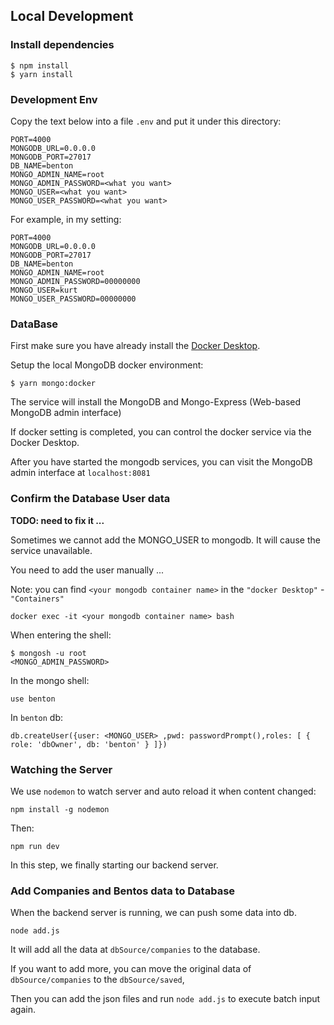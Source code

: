 ## Local Development

### Install dependencies

```
$ npm install
$ yarn install
```

### Development Env
Copy the text below into a file `.env` and put it under this directory:

```
PORT=4000
MONGODB_URL=0.0.0.0
MONGODB_PORT=27017
DB_NAME=benton
MONGO_ADMIN_NAME=root
MONGO_ADMIN_PASSWORD=<what you want>
MONGO_USER=<what you want>
MONGO_USER_PASSWORD=<what you want>
```
For example, in my setting:
```
PORT=4000
MONGODB_URL=0.0.0.0
MONGODB_PORT=27017
DB_NAME=benton
MONGO_ADMIN_NAME=root
MONGO_ADMIN_PASSWORD=00000000
MONGO_USER=kurt
MONGO_USER_PASSWORD=00000000
```

### DataBase

First make sure you have already install the [Docker Desktop](https://www.docker.com/products/docker-desktop).

Setup the local MongoDB docker environment:

```
$ yarn mongo:docker
```

The service will install the MongoDB and Mongo-Express (Web-based MongoDB admin interface)

If docker setting is completed, you can control the docker service via the Docker Desktop.

After you have started the mongodb services, you can visit the MongoDB admin interface at `localhost:8081`

### Confirm the Database User data

**TODO: need to fix it ...**

Sometimes we cannot add the MONGO_USER to mongodb. It will cause the service unavailable.

You need to add the user manually ... 

Note: you can find `<your mongodb container name>` in the `"docker Desktop"` - `"Containers"`

``` shell
docker exec -it <your mongodb container name> bash
```

When entering the shell: 

```` shell
$ mongosh -u root
<MONGO_ADMIN_PASSWORD>
````

In the mongo shell: 

```
use benton
```
In `benton` db:
```
db.createUser({user: <MONGO_USER> ,pwd: passwordPrompt(),roles: [ { role: 'dbOwner', db: 'benton' } ]})
```


### Watching the Server

We use `nodemon` to watch server and auto reload it when content changed: 

``` command
npm install -g nodemon
```
Then:

``` 
npm run dev
```
In this step, we finally starting our backend server.



### Add Companies and Bentos data to Database

When the backend server is running, we can push some data into db.

```
node add.js
```

It will add all the data at `dbSource/companies` to the database.

If you want to add more, you can move the original data of `dbSource/companies` to the `dbSource/saved`,

Then you can add the json files and run `node add.js` to execute batch input again.
